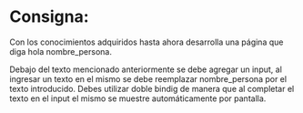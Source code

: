 Consigna:
=========

Con los conocimientos adquiridos hasta ahora desarrolla una página que diga hola nombre_persona.

Debajo del texto mencionado anteriormente se debe agregar un input, al ingresar un texto en el mismo se debe reemplazar nombre_persona por el texto introducido. Debes utilizar doble bindig de manera que al completar el texto en el input el mismo se muestre automáticamente por pantalla.
